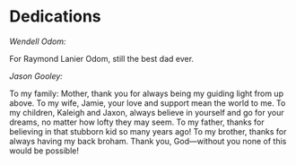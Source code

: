# Dedications


*Wendell Odom:*

For Raymond Lanier Odom, still the best dad ever.

*Jason Gooley:*

To my family: Mother, thank you for always being my guiding light from up above. To my wife, Jamie, your love and support mean the world to me. To my children, Kaleigh and Jaxon, always believe in yourself and go for your dreams, no matter how lofty they may seem. To my father, thanks for believing in that stubborn kid so many years ago! To my brother, thanks for always having my back broham. Thank you, God—without you none of this would be possible!